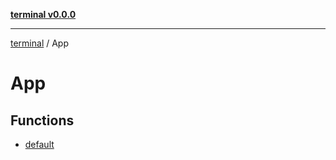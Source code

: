 [**terminal v0.0.0**](../README.md)

***

[terminal](../README.md) / App

# App

## Functions

- [default](functions/default.md)
